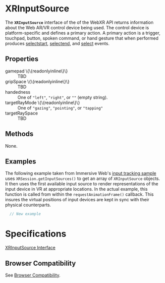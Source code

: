 # XRInputSource

The **`XRInputSource`** interface of the of the WebXR API returns information about the Web AR/VR control device being used. The control device is platform-specific and defines a primary action. A primary action is a trigger, touchpad, button, spoken command, or hand gesture that when performed produces <a href="selectstart">selectstart</a>, <a href="selectend">selectend</a>, and <a href="select">select</a> events.

## Properties

<dl>
  <dt>gamepad \{\{readonlyinline\}\}</dt>
  <dd>TBD</dd>
  <dt>gripSpace \{\{readonlyinline\}\}</dt>
  <dd>TBD</dd>
  <dt>handedness</dt>
  <dd>One of <code>"left"</code>, <code>"right"</code>, or <code>""</code> (empty string).</dd>
  <dt>targetRayMode \{\{readonlyinline\}\}</dt>
  <dd>One of <code>"gazing"</code>, <code>"pointing"</code>, or <code>"tapping"</code></dd>
  <dt>targetRaySpace</dt>
  <dd>TBD</dd>
</dl>

## Methods

None.

## Examples

The following example taken from Immersive Web's [input tracking sample](https://github.com/immersive-web/webxr-samples/blob/master/input-tracking.html) uses `XRSession.getInputSources()` to get an array of `XRInputSource` objects. It then uses the first available input source to render representations of the input device in VR at appropriate locations. In the actual example, this function is called from within the `requestAnimationFrame()` callback. This insures the virtual positions of input devices are kept in sync with their physical counterparts.

```javascript
  // New example
```

# Specifications

[XRInputSource Interface](https://immersive-web.github.io/webxr/#xrinputsource-interface)

## Browser Compatibility

See [Browser Compatibility](compatibility).

